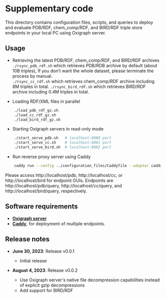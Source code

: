 # Supplementary code

This directory contains configuration files, scripts, and queries to deploy and evaluate PDB/RDF, chem_comp/RDF, and BIRD/RDF triple store endpoints in your local PC using Oxigraph server. 

## Usage

- Retrieving the latest PDB/RDF, chem_comp/RDF, and BIRD/RDF archives<br />
    `./rsync_pdb_rdf.sh` which retrieves PDB/RDB archive by default (about 10B triples), If you don’t want the whole dataset, please terminate the process by manual.  
    `./rsync_cc_rdf.sh` which retrieves chem_comp/RDF archive including 8M triples in total.
    `./rsync_bird_rdf.sh` which retrieves BIRD/RDF archive including 0.4M triples in total.

- Loading RDF/XML files in parallel
```bash
    ./load_pdb_rdf_gz.sh
    ./load_cc_rdf_gz.sh
    ./load_bird_rdf_gz.sh
```
- Starting Oxigraph servers in read-only mode
```bash
    ./start_serve_pdb.sh   # localhost:8080 port
    ./start_serve_cc.sh    # localhost:8081 port
    ./start_serve_bird.sh  # localhost:8082 port
```
- Run reverse proxy server using Caddy
```bash
    caddy run --config ../configuration_files/Caddyfile --adapter caddyfile
```

Please access http://localhost/pdb, http://localhost/cc, or http://localhost/bird for endpoint GUIs. Endpoints are http://localhost/pdb/query, http://localhost/cc/query, and http://localhost/bird/query, respectively.

## Software requirements

- [**Oxigraph server**](https://github.com/oxigraph/oxigraph)
- [**Caddy**](https://caddyserver.com), for deployment of multiple endpoints.

## Release notes

- **June 30, 2023**: Release v0.0.1
	- Initial release

- **August 4, 2023**: Release v0.0.2
	- Use Oxigraph server's native file decompression capabilities instead of explicit gzip decompressions
	- Add support for BIRD/RDF
